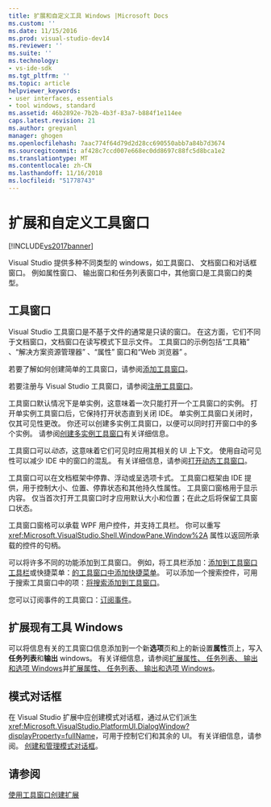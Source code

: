 ```yaml
---
title: 扩展和自定义工具 Windows |Microsoft Docs
ms.custom: ''
ms.date: 11/15/2016
ms.prod: visual-studio-dev14
ms.reviewer: ''
ms.suite: ''
ms.technology:
- vs-ide-sdk
ms.tgt_pltfrm: ''
ms.topic: article
helpviewer_keywords:
- user interfaces, essentials
- tool windows, standard
ms.assetid: 46b2892e-7b2b-4b3f-83a7-b884f1e114ee
caps.latest.revision: 21
ms.author: gregvanl
manager: ghogen
ms.openlocfilehash: 7aac774f64d79d2d28cc690550abb7a84b7d3674
ms.sourcegitcommit: af428c7ccd007e668ec0dd8697c88fc5d8bca1e2
ms.translationtype: MT
ms.contentlocale: zh-CN
ms.lasthandoff: 11/16/2018
ms.locfileid: "51778743"
---
```

# <a name="extending-and-customizing-tool-windows"></a>扩展和自定义工具窗口
[!INCLUDE[vs2017banner](../includes/vs2017banner.md)]

Visual Studio 提供多种不同类型的 windows，如工具窗口、 文档窗口和对话框窗口。 例如属性窗口、 输出窗口和任务列表窗口中，其他窗口是工具窗口的类型。  
  
## <a name="tool-windows"></a>工具窗口  
 Visual Studio 工具窗口是不基于文件的通常是只读的窗口。 在这方面，它们不同于文档窗口，文档窗口在读写模式下显示文件。 工具窗口的示例包括“工具箱” 、“解决方案资源管理器” 、“属性”  窗口和“Web 浏览器”  。  
  
 若要了解如何创建简单的工具窗口，请参阅[添加工具窗口](../extensibility/adding-a-tool-window.md)。  
  
 若要注册与 Visual Studio 工具窗口，请参阅[注册工具窗口](../extensibility/registering-a-tool-window.md)。  
  
 工具窗口默认情况下是单实例，这意味着一次只能打开一个工具窗口的实例。 打开单实例工具窗口后，它保持打开状态直到关闭 IDE。 单实例工具窗口关闭时，仅其可见性更改。 你还可以创建多实例工具窗口，以便可以同时打开窗口中的多个实例。 请参阅[创建多实例工具窗口](../extensibility/creating-a-multi-instance-tool-window.md)有关详细信息。  
  
 工具窗口可以*动态*，这意味着它们可见时应用其相关的 UI 上下文。 使用自动可见性可以减少 IDE 中的窗口的混乱。 有关详细信息，请参阅[打开动态工具窗口](../extensibility/opening-a-dynamic-tool-window.md)。  
  
 工具窗口可以在文档框架中停靠、浮动或呈选项卡式。 工具窗口框架由 IDE 提供，用于控制大小、位置、停靠状态和其他持久性属性。 工具窗口窗格用于显示内容。 仅当首次打开工具窗口时才应用默认大小和位置；在此之后将保留工具窗口状态。  
  
 工具窗口窗格可以承载 WPF 用户控件，并支持工具栏。 你可以重写 <xref:Microsoft.VisualStudio.Shell.WindowPane.Window%2A> 属性以返回所承载的控件的句柄。  
  
 可以将许多不同的功能添加到工具窗口。 例如，将工具栏添加：[添加到工具窗口工具栏](../extensibility/adding-a-toolbar-to-a-tool-window.md)或快捷菜单：[的工具窗口中添加快捷菜单](../extensibility/adding-a-shortcut-menu-in-a-tool-window.md)。 可以添加一个搜索控件，可用于搜索工具窗口中的项：[将搜索添加到工具窗口](../extensibility/adding-search-to-a-tool-window.md)。  
  
 您可以订阅事件的工具窗口：[订阅事件](../extensibility/subscribing-to-an-event.md)。  
  
## <a name="extending-existing-tool-windows"></a>扩展现有工具 Windows  
 可以将信息有关的工具窗口信息添加到一个新**选项**页和上的新设置**属性**页上，写入**任务列表**和**输出** windows。 有关详细信息，请参阅[扩展属性、 任务列表、 输出和选项 Windows](../extensibility/extending-the-properties-task-list-output-and-options-windows.md)并[扩展属性、 任务列表、 输出和选项 Windows](../extensibility/extending-the-properties-task-list-output-and-options-windows.md)。  
  
## <a name="modal-dialog-boxes"></a>模式对话框  
 在 Visual Studio 扩展中应创建模式对话框，通过从它们派生<xref:Microsoft.VisualStudio.PlatformUI.DialogWindow?displayProperty=fullName>，可用于控制它们和其余的 UI。 有关详细信息，请参阅。 [创建和管理模式对话框](../extensibility/creating-and-managing-modal-dialog-boxes.md)。  
  
## <a name="see-also"></a>请参阅  
 [使用工具窗口创建扩展](../extensibility/creating-an-extension-with-a-tool-window.md)

